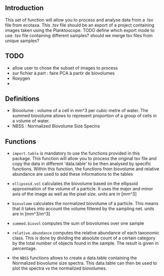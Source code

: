 
## Introduction

This set of function will allow you to process and analyse data from a .tsv file from ecotaxa.
This .tsv file should be an export of a project containing images taken using the Planktoscope.
TODO define which export mode to use
      .tsv file containing different samples? should we merge tsv files from unique samples?


## TODO
- allow user to chose the subset of images to process
- sur fichier à part : faire PCA à partir de biovolumes 
- Roxygen
-

## Definitions

- Biovolume : volume of a cell in mm^3 per cubic metre of water. The summed biovolume allows to represent proportion of a group of cells in a volume of water. 
- NBSS : Normalized Biovolume Size Spectra

## Functions

- `import.table` is mandatory to use the functions provided in this package. This function will allow you to process the original tsv file and copy the data in different 'data.table' to be then analysed by specific functions. Within this function, the functions from biovolume and relative abundance are used to add these informations to the tables

- `ellipsoid.vol` calculates the biovolume based on the ellipsoid approximation of the volume of a particle. It uses the major and minor axis of the image as well as the pixel size. units are in [mm^3]

- `biovolume` calculates the normalized biovolume of a particle. This means that it takes into account the volume filtered by the sampling net. units are in [mm^3/m^3]

- `summed.biovol` computes the sum of biovolumes over one sample 

- `relative.abundance` computes the relative abundance of each taxonomic class. This is done by dividing the absolute count of a certain category by the total number of objects found in the sample. The result is given in percentage.

- the `NBSS` functions allows to create a data.table containing the Normalized biovolume size spectra. This data.table can then be used to plot the spectra vs the normalized biovolumes.


